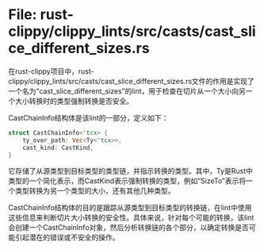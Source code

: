 # File: rust-clippy/clippy_lints/src/casts/cast_slice_different_sizes.rs

在rust-clippy项目中，rust-clippy/clippy_lints/src/casts/cast_slice_different_sizes.rs文件的作用是实现了一个名为“cast_slice_different_sizes”的lint，用于检查在切片从一个大小向另一个大小转换时的类型强制转换是否安全。

CastChainInfo结构体是该lint的一部分，定义如下：

```rust
struct CastChainInfo<'tcx> {
    ty_over_path: Vec<Ty<'tcx>>,
    cast_kind: CastKind,
}
```

它存储了从源类型到目标类型的类型链，并指示转换的类型。其中，Ty是Rust中类型的一个简化表示，而CastKind表示强制转换的类型，例如“SizeTo”表示将一个类型转换为另一个类型的大小，还有其他几种类型。

CastChainInfo结构体的目的是跟踪从源类型到目标类型的转换链，在lint中使用这些信息来判断切片大小转换的安全性。具体来说，针对每个可能的转换，该lint会创建一个CastChainInfo对象，然后分析转换链的各个部分，以确定转换是否可能引起潜在的错误或不安全的操作。

